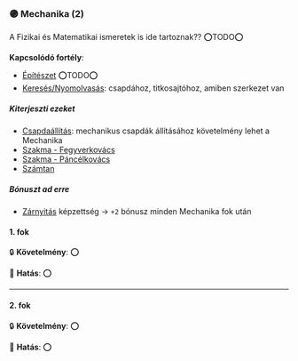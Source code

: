 ### 🟣 Mechanika (2)

A Fizikai és Matematikai ismeretek is ide tartoznak?? ⭕TODO⭕

**Kapcsolódó fortély**:

- [Építészet](epiteszet.md) ⭕TODO⭕
- [Keresés/Nyomolvasás](kereses_nyomolvasas.md): csapdához, titkosajtóhoz, amiben szerkezet van

##### Kiterjeszti ezeket

- [Csapdaállítás](../kepzettsegek.alvilagi/csapdaallitas.md): mechanikus csapdák állításához követelmény lehet a Mechanika
- [Szakma - Fegyverkovács](../kepzettsegek.vilagi/szakma.md)
- [Szakma - Páncélkovács](../kepzettsegek.vilagi/szakma.md)
- [Számtan](../kepzettsegek.tudomanyos/szamtan.md)

##### Bónuszt ad erre

- [Zárnyitás](../kepzettsegek.alvilagi/zarnyitas.md) képzettség → `+2` bónusz minden Mechanika fok után

#### 1. fok

🔒 **Követelmény**: ⭕

🌟 **Hatás**: ⭕

---
#### 2. fok

🔒 **Követelmény**: ⭕

🌟 **Hatás**: ⭕
